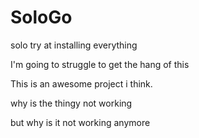 # SoloGo
solo try at installing everything

I'm going to struggle to get the hang of this


This is an awesome project i think. 



why is the thingy not working


but why is it not working anymore 